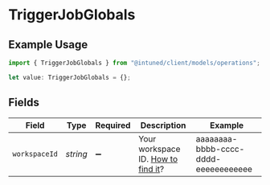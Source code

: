 # TriggerJobGlobals

## Example Usage

```typescript
import { TriggerJobGlobals } from "@intuned/client/models/operations";

let value: TriggerJobGlobals = {};
```

## Fields

| Field                                                                                | Type                                                                                 | Required                                                                             | Description                                                                          | Example                                                                              |
| ------------------------------------------------------------------------------------ | ------------------------------------------------------------------------------------ | ------------------------------------------------------------------------------------ | ------------------------------------------------------------------------------------ | ------------------------------------------------------------------------------------ |
| `workspaceId`                                                                        | *string*                                                                             | :heavy_minus_sign:                                                                   | Your workspace ID. [How to find it](/docs/guides/general/how-to-get-a-workspace-id)? | aaaaaaaa-bbbb-cccc-dddd-eeeeeeeeeeee                                                 |